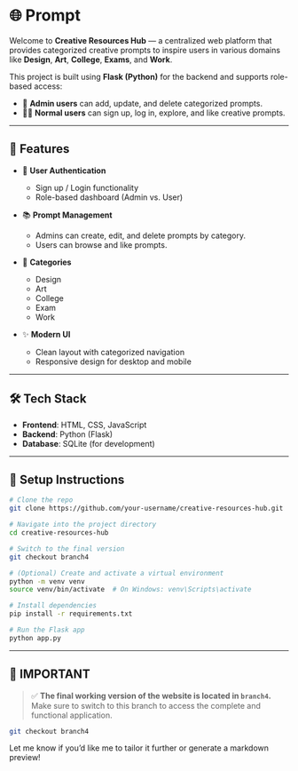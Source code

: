 

# 🌐 Prompt

Welcome to **Creative Resources Hub** — a centralized web platform that provides categorized creative prompts to inspire users in various domains like **Design**, **Art**, **College**, **Exams**, and **Work**.

This project is built using **Flask (Python)** for the backend and supports role-based access:

* 👤 **Admin users** can add, update, and delete categorized prompts.
* 🙋‍♀️ **Normal users** can sign up, log in, explore, and like creative prompts.

---

## 🚀 Features

* 🔐 **User Authentication**

  * Sign up / Login functionality
  * Role-based dashboard (Admin vs. User)

* 📚 **Prompt Management**

  * Admins can create, edit, and delete prompts by category.
  * Users can browse and like prompts.

* 🎨 **Categories**

  * Design
  * Art
  * College
  * Exam
  * Work

* ✨ **Modern UI**

  * Clean layout with categorized navigation
  * Responsive design for desktop and mobile

---

## 🛠️ Tech Stack

* **Frontend**: HTML, CSS, JavaScript
* **Backend**: Python (Flask)
* **Database**: SQLite (for development)

---

## 🧪 Setup Instructions

```bash
# Clone the repo
git clone https://github.com/your-username/creative-resources-hub.git

# Navigate into the project directory
cd creative-resources-hub

# Switch to the final version
git checkout branch4

# (Optional) Create and activate a virtual environment
python -m venv venv
source venv/bin/activate  # On Windows: venv\Scripts\activate

# Install dependencies
pip install -r requirements.txt

# Run the Flask app
python app.py
```

---

## 📌 IMPORTANT

> ✅ **The final working version of the website is located in `branch4`.**
> Make sure to switch to this branch to access the complete and functional application.

```bash
git checkout branch4
```


Let me know if you’d like me to tailor it further or generate a markdown preview!
